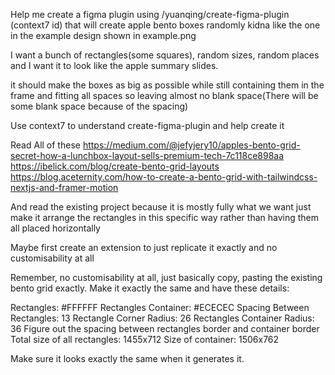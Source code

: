 Help me create a figma plugin using /yuanqing/create-figma-plugin (context7 id) that will create apple bento boxes randomly kidna like the one in the example design shown in example.png

I want a bunch of rectangles(some squares), random sizes, random places and I want it to look like the apple summary slides.

it should make the boxes as big as possible while still containing them in the frame and fitting all spaces so leaving almost no blank space(There will be some blank space because of the spacing)

Use context7 to understand create-figma-plugin and help create it

Read All of these
https://medium.com/@jefyjery10/apples-bento-grid-secret-how-a-lunchbox-layout-sells-premium-tech-7c118ce898aa
https://ibelick.com/blog/create-bento-grid-layouts
https://blog.aceternity.com/how-to-create-a-bento-grid-with-tailwindcss-nextjs-and-framer-motion

And read the existing project because it is mostly fully what we want just make it arrange the rectangles in this specific way rather than having them all placed horizontally

Maybe first create an extension to just replicate it exactly and no customisability at all

Remember, no customisability at all, just basically copy, pasting the existing bento grid exactly. Make it exactly the same and have these details:

Rectangles: #FFFFFF
Rectangles Container: #ECECEC
Spacing Between Rectangles: 13
Rectangle Corner Radius: 26
Rectangles Container Radius: 36
Figure out the spacing between rectangles border and container border
Total size of all rectangles: 1455x712
Size of container: 1506x762

Make sure it looks exactly the same when it generates it.